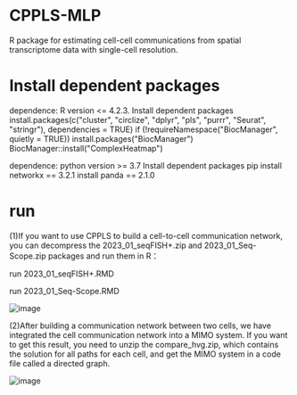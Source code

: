 # CPPLS-MLP

R package for estimating cell-cell communications from spatial transcriptome data with single-cell resolution.

# Install dependent packages
dependence: R version <= 4.2.3.
Install dependent packages
install.packages(c("cluster", "circlize", "dplyr", "pls", "purrr", "Seurat", "stringr"), dependencies = TRUE)
if (!requireNamespace("BiocManager", quietly = TRUE))
    install.packages("BiocManager")
BiocManager::install("ComplexHeatmap")

dependence: python version >= 3.7
Install dependent packages
pip install networkx == 3.2.1
    install panda    == 2.1.0 

# run
(1)If you want to use CPPLS to build a cell-to-cell communication network, you can decompress the 2023_01_seqFISH+.zip and 2023_01_Seq-Scope.zip packages and run them in R：

run 2023_01_seqFISH+.RMD

run 2023_01_Seq-Scope.RMD


![image](https://github.com/wuzhenao/CPPLS-MLP/assets/114455899/6ac04695-faea-430e-adcd-85056c5e8890)



(2)After building a communication network between two cells, we have integrated the cell communication network into a MIMO system. If you want to get this result, you need to unzip the compare_hvg.zip, which contains the solution for all paths for each cell, and get the MIMO system in a code file called a directed graph.


![image](https://github.com/wuzhenao/CPPLS-MLP/assets/114455899/b85da792-38e1-4144-a020-d65a50e70445)




